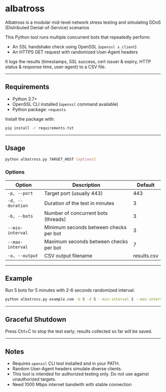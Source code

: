 # albatross
Albatross is a modular mid-level network stress testing and simulating DDoS (Distributed Denial-of-Service) scenarios

This Python tool runs multiple concurrent bots that repeatedly perform:

- An SSL handshake check using OpenSSL (`openssl s_client`)  
- An HTTPS GET request with randomized User-Agent headers  

It logs the results (timestamps, SSL success, cert issuer & expiry, HTTP status & response time, user-agent) to a CSV file.

---

## Requirements

- Python 3.7+  
- OpenSSL CLI installed (`openssl` command available)  
- Python package: `requests`

Install the package with:

```bash
pip install -r requirements.txt
```

---

## Usage

```bash
python albatross.py TARGET_HOST [options]
```

### Options

| Option           | Description                                   | Default       |
|------------------|-----------------------------------------------|---------------|
| `-p, --port`     | Target port (usually 443)                     | 443           |
| `-d, --duration` | Duration of the test in minutes               | 3             |
| `-b, --bots`     | Number of concurrent bots (threads)           | 3             |
| `--min-interval` | Minimum seconds between checks per bot        | 3             |
| `--max-interval` | Maximum seconds between checks per bot        | 7             |
| `-o, --output`   | CSV output filename                           | results.csv   |

---

## Example

Run 5 bots for 5 minutes with 2-6 seconds randomized interval:

```bash
python albatross.py example.com -b 5 -d 5 --min-interval 2 --max-interval 6 -o results.csv
```

---

## Graceful Shutdown

Press Ctrl+C to stop the test early; results collected so far will be saved.

---

## Notes

- Requires `openssl` CLI tool installed and in your PATH.  
- Random User-Agent headers simulate diverse clients.  
- This tool is intended for authorized testing only. Do not use against unauthorized targets.
- Need 1000 Mbps internet bandwith with stable connection 

